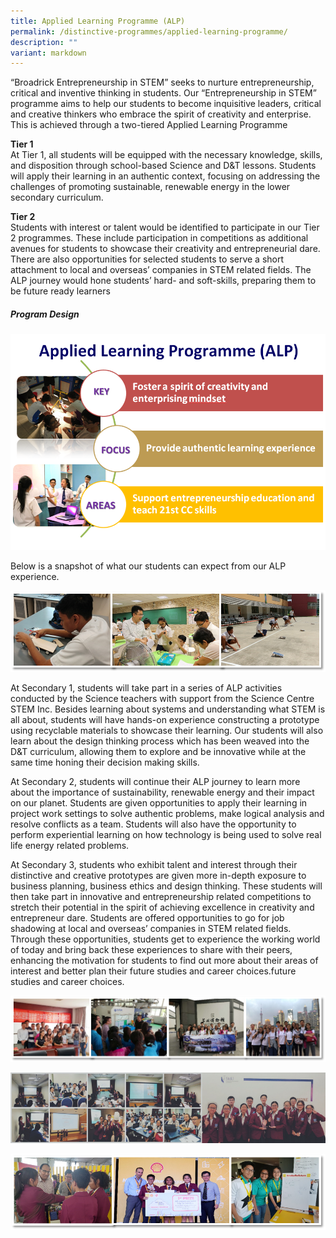 ```yaml
---
title: Applied Learning Programme (ALP)
permalink: /distinctive-programmes/applied-learning-programme/
description: ""
variant: markdown
---
```

“Broadrick Entrepreneurship in STEM” seeks to nurture entrepreneurship, critical and inventive thinking in students. Our “Entrepreneurship in STEM” programme aims to help our students to become inquisitive leaders, critical and creative thinkers who embrace the spirit of creativity and enterprise.&nbsp; This is achieved through a two-tiered Applied Learning Programme

**Tier 1** <br>
At Tier 1, all students will be equipped with the necessary knowledge, skills, and disposition through school-based Science and D&amp;T lessons. Students will apply their learning in an authentic context, focusing on addressing the challenges of promoting sustainable, renewable energy in the lower secondary curriculum.

**Tier 2** <br>
Students with interest or talent would be identified to participate in our Tier 2 programmes. These include participation in competitions as additional avenues for students to showcase their creativity and entrepreneurial dare. There are also opportunities for selected students to serve a short attachment to local and overseas’ companies in STEM related fields. The ALP journey would hone students’ hard- and soft-skills, preparing them to be future ready learners

##### Program Design
![](/images/2017_ALP1.png)

Below is a snapshot of what our students can expect from our ALP experience.

![](/images/alp1.png)

At Secondary 1, students will take part in a series of ALP activities conducted by the Science teachers with support from the Science Centre STEM Inc.  Besides learning about systems and understanding what STEM is all about, students will have hands-on experience constructing a prototype using recyclable materials to showcase their learning.  Our students will also learn about the design thinking process which has been weaved into the D&amp;T curriculum, allowing them to explore and be innovative while at the same time honing their decision making skills.

At Secondary 2, students will continue their ALP journey to learn more about the importance of sustainability, renewable energy and their impact on our planet. Students are given opportunities to apply their learning in project work settings to solve authentic problems, make logical analysis and resolve conflicts as a team. Students will also have the opportunity to perform experiential learning on how technology is being used to solve real life energy related problems.

At Secondary 3, students who exhibit talent and interest through their distinctive and creative prototypes are given more in-depth exposure to business planning, business ethics and design thinking. These students will then take part in innovative and entrepreneurship related competitions to stretch their potential in the spirit of achieving excellence in creativity and entrepreneur dare. Students are offered opportunities to go for job shadowing at local and overseas’ companies in STEM related fields. Through these opportunities, students get to experience the working world of today and bring back these experiences to share with their peers, enhancing the motivation for students to find out more about their areas of interest and better plan their future studies and career choices.future studies and career choices.



![](/images/alp2.png)



![](/images/alp3.png)




![](/images/alp4.png)